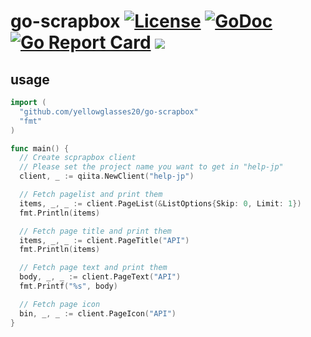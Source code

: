 # go-scrapbox [![License](https://img.shields.io/:license-apache-blue.svg)](https://opensource.org/licenses/Apache-2.0) [![GoDoc](https://godoc.org/github.com/yellowglasses20/go-scrapbox?status.svg)](https://godoc.org/github.com/yellowglasses20/go-scrapbox) [![Go Report Card](https://goreportcard.com/badge/yellowglasses20/go-scrapbox)](https://goreportcard.com/report/github.com/yellowglasses20/go-scrapbox) ![](https://github.com/yellowglasses20/go-scrapbox/workflows/Go/badge.svg)

## usage
```go
import (
  "github.com/yellowglasses20/go-scrapbox"
  "fmt"
)

func main() {
  // Create scprapbox client
  // Please set the project name you want to get in "help-jp"
  client, _ := qiita.NewClient("help-jp")

  // Fetch pagelist and print them
  items, _, _ := client.PageList(&ListOptions{Skip: 0, Limit: 1})
  fmt.Println(items)

  // Fetch page title and print them
  items, _, _ := client.PageTitle("API")
  fmt.Println(items)

  // Fetch page text and print them
  body, _, _ := client.PageText("API")
  fmt.Printf("%s", body)

  // Fetch page icon
  bin, _, _ := client.PageIcon("API")
}
```
